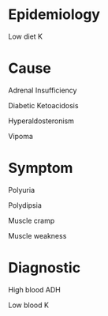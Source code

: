 # Epidemiology

Low diet K

# Cause

Adrenal Insufficiency

Diabetic Ketoacidosis

Hyperaldosteronism

Vipoma

# Symptom

Polyuria

Polydipsia

Muscle cramp

Muscle weakness

# Diagnostic

High blood ADH

Low blood K
